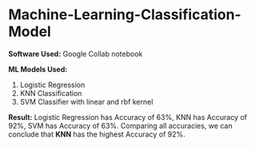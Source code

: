 # Machine-Learning-Classification-Model

**Software Used:** Google Collab notebook

**ML Models Used:**
1. Logistic Regression
2. KNN Classification
3. SVM Classifier with linear and rbf kernel

**Result:**
Logistic Regression has Accuracy of 63%,
KNN has Accuracy of 92%,
SVM has Accuracy of 63%.
Comparing all accuracies, we can conclude that **KNN** has the highest Accuracy of 92%.

